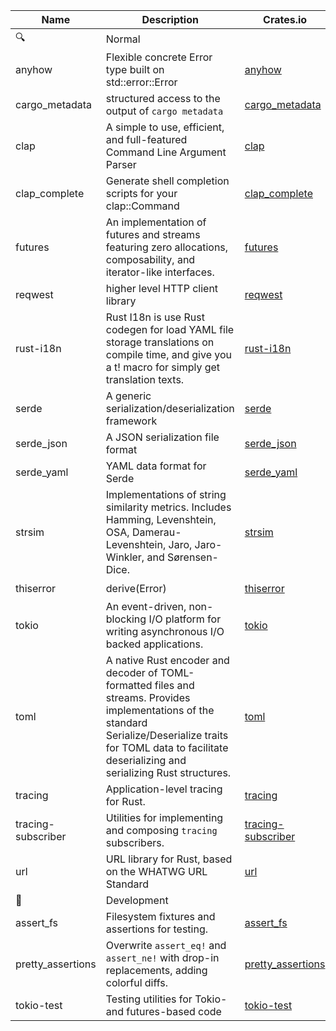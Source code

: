 
| Name | Description | Crates.io | Source | Stats | Status |
|------|--------|--------|-------|-------|--------|
|🔍|Normal| | | | |
| anyhow | Flexible concrete Error type built on std::error::Error | [anyhow](https://crates.io/crates/anyhow) | [GitHub](https://github.com/dtolnay/anyhow) | ❓ | ✅ |
| cargo_metadata | structured access to the output of `cargo metadata` | [cargo_metadata](https://crates.io/crates/cargo_metadata) | [GitHub](https://github.com/oli-obk/cargo_metadata) | ❓ | ✅ |
| clap | A simple to use, efficient, and full-featured Command Line Argument Parser | [clap](https://crates.io/crates/clap) | [GitHub](https://github.com/clap-rs/clap) | ❓ | ✅ |
| clap_complete | Generate shell completion scripts for your clap::Command | [clap_complete](https://crates.io/crates/clap_complete) | [GitHub](https://github.com/clap-rs/clap) | ❓ | ✅ |
| futures | An implementation of futures and streams featuring zero allocations, composability, and iterator-like interfaces.  | [futures](https://crates.io/crates/futures) | [GitHub](https://github.com/rust-lang/futures-rs) | ❓ | ✅ |
| reqwest | higher level HTTP client library | [reqwest](https://crates.io/crates/reqwest) | [GitHub](https://github.com/seanmonstar/reqwest) | ❓ | ✅ |
| rust-i18n | Rust I18n is use Rust codegen for load YAML file storage translations on compile time, and give you a t! macro for simply get translation texts. | [rust-i18n](https://crates.io/crates/rust-i18n) | [GitHub](https://github.com/longbridge/rust-i18n) | ❓ | ✅ |
| serde | A generic serialization/deserialization framework | [serde](https://crates.io/crates/serde) | [GitHub](https://github.com/serde-rs/serde) | ❓ | ✅ |
| serde_json | A JSON serialization file format | [serde_json](https://crates.io/crates/serde_json) | [GitHub](https://github.com/serde-rs/json) | ❓ | ✅ |
| serde_yaml | YAML data format for Serde | [serde_yaml](https://crates.io/crates/serde_yaml) | [GitHub](https://github.com/dtolnay/serde-yaml) | ❓ | ✅ |
| strsim | Implementations of string similarity metrics. Includes Hamming, Levenshtein, OSA, Damerau-Levenshtein, Jaro, Jaro-Winkler, and Sørensen-Dice.  | [strsim](https://crates.io/crates/strsim) | [GitHub](https://github.com/rapidfuzz/strsim-rs) | ❓ | ✅ |
| thiserror | derive(Error) | [thiserror](https://crates.io/crates/thiserror) | [GitHub](https://github.com/dtolnay/thiserror) | ❓ | ✅ |
| tokio | An event-driven, non-blocking I/O platform for writing asynchronous I/O backed applications.  | [tokio](https://crates.io/crates/tokio) | [GitHub](https://github.com/tokio-rs/tokio) | ❓ | ✅ |
| toml | A native Rust encoder and decoder of TOML-formatted files and streams. Provides implementations of the standard Serialize/Deserialize traits for TOML data to facilitate deserializing and serializing Rust structures.  | [toml](https://crates.io/crates/toml) | [GitHub](https://github.com/toml-rs/toml) | ❓ | ✅ |
| tracing | Application-level tracing for Rust.  | [tracing](https://crates.io/crates/tracing) | [GitHub](https://github.com/tokio-rs/tracing) | ❓ | ✅ |
| tracing-subscriber | Utilities for implementing and composing `tracing` subscribers.  | [tracing-subscriber](https://crates.io/crates/tracing-subscriber) | [GitHub](https://github.com/tokio-rs/tracing) | ❓ | ✅ |
| url | URL library for Rust, based on the WHATWG URL Standard | [url](https://crates.io/crates/url) | [GitHub](https://github.com/servo/rust-url) | ❓ | ✅ |
|🔧|Development| | | | |
| assert_fs | Filesystem fixtures and assertions for testing. | [assert_fs](https://crates.io/crates/assert_fs) | [GitHub](https://github.com/assert-rs/assert_fs.git) | ❓ | ✅ |
| pretty_assertions | Overwrite `assert_eq!` and `assert_ne!` with drop-in replacements, adding colorful diffs. | [pretty_assertions](https://crates.io/crates/pretty_assertions) | [GitHub](https://github.com/rust-pretty-assertions/rust-pretty-assertions) | ❓ | ✅ |
| tokio-test | Testing utilities for Tokio- and futures-based code  | [tokio-test](https://crates.io/crates/tokio-test) | [GitHub](https://github.com/tokio-rs/tokio) | ❓ | ✅ |
